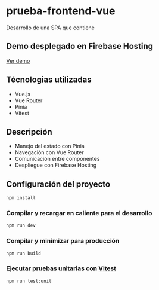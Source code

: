 # prueba-frontend-vue

Desarrollo de una SPA que contiene

## Demo desplegado en Firebase Hosting

[Ver demo](https://proyecto-frontend-ae09e.web.app/)

## Técnologias utilizadas

- Vue.js
- Vue Router
- Pinia
- Vitest

## Descripción

- Manejo del estado con Pinia
- Navegación con Vue Router
- Comunicación entre componentes
- Despliegue con Firebase Hosting

## Configuración del proyecto

```sh
npm install
```

### Compilar y recargar en caliente para el desarrollo

```sh
npm run dev
```

### Compilar y minimizar para producción

```sh
npm run build
```

### Ejecutar pruebas unitarias con [Vitest](https://vitest.dev/)

```sh
npm run test:unit
```
